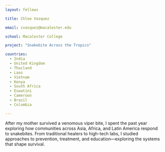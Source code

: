 ```yaml
---
layout: fellows

title: Chloe Vasquez

email: cvasquez@macalester.edu

school: Macalester College

project: "Snakebite Across the Tropics"

countries:
  - India
  - United Kingdom
  - Thailand
  - Laos
  - Vietnam
  - Kenya
  - South Africa
  - Eswatini
  - Cameroon
  - Brazil
  - Colombia

---
```


After my mother survived a venomous viper bite, I spent the past year exploring how communities across Asia, Africa, and Latin America respond to snakebites. From traditional healers to high-tech labs, I studied approaches to prevention, treatment, and education—exploring the systems that shape survival.
